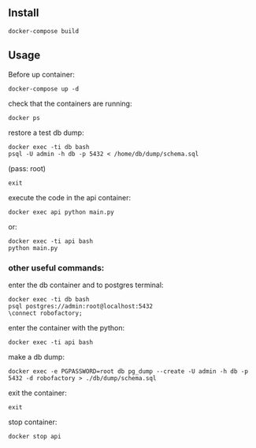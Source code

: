 ## Install

	docker-compose build


## Usage
Before up container:

	docker-compose up -d

check that the containers are running:

    docker ps

restore a test db dump:

    docker exec -ti db bash
    psql -U admin -h db -p 5432 < /home/db/dump/schema.sql
(pass: root)

    exit

execute the code in the api container:

    docker exec api python main.py

or:

    docker exec -ti api bash
    python main.py

### other useful commands:

enter the db container and to postgres terminal:

    docker exec -ti db bash
    psql postgres://admin:root@localhost:5432
    \connect robofactory;

enter the container with the python:

    docker exec -ti api bash

make a db dump:

    docker exec -e PGPASSWORD=root db pg_dump --create -U admin -h db -p 5432 -d robofactory > ./db/dump/schema.sql

exit the container:
    
    exit

stop container:

    docker stop api
    
